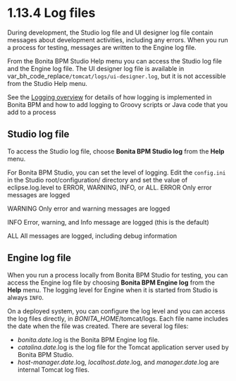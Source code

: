 # 1.13.4 Log files

During development, the Studio log file and UI designer log file contain messages about development activities, including any errors. 
When you run a process for testing, messages are written to the Engine log file.

From the Bonita BPM Studio Help menu you can access the Studio log file 
and the Engine log file. The UI designer log file is available in var\_bh\_code\_replace`/tomcat/logs/ui-designer.log`, but it is not accessible from the Studio Help menu. 

See the [Logging overview](logging.md) for details of how logging is implemented in Bonita BPM and how to add logging to Groovy scripts or Java code that you add to a process

## Studio log file

To access the Studio log file, choose **Bonita BPM Studio log** from the **Help** menu.

For Bonita BPM Studio, you can set the level of logging. Edit the `config.ini` in the Studio root/configuration/ directory and set the value of 
eclipse.log.level to ERROR, WARNING, INFO, or ALL.
ERROR
Only error messages are logged

WARNING
Only error and warning messages are logged

INFO
Error, warning, and Info message are logged (this is the default)

ALL
All messages are logged, including debug information

## Engine log file

When you run a process locally from Bonita BPM Studio for testing, you can access the Engine log file by choosing **Bonita BPM Engine log** from the **Help** menu. 
The logging level for Engine when it is started from Studio is always `INFO`. 

On a deployed system, you can configure the log level and you can access the log files directly, in _BONITA\_HOME_/tomcat/logs. 
Each file name includes the date when the file was created. There are several log files:

* _bonita.date_.log is the Bonita BPM Engine log file.
* _catalina.date_.log is the log file for the Tomcat application server used by Bonita BPM Studio.
* _host-manager.date_.log, _localhost.date_.log, and _manager.date_.log are internal Tomcat log files.